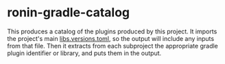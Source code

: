# ronin-gradle-catalog

This produces a catalog of the plugins produced by this project.  It imports the project's main [libs.versions.toml](../gradle/libs.versions.toml), so the output will include any
inputs from that file.  Then it extracts from each subproject the appropriate gradle plugin identifier or library, and puts them in the output.
